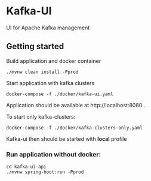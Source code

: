 # Kafka-UI

UI for Apache Kafka management

## Getting started

Build application and docker container

```
./mvnw clean install -Pprod
```

Start application with kafka clusters

```
docker-compose -f ./docker/kafka-ui.yaml
```

Application should be available at http://localhost:8080 .

To start only kafka-clusters:

```
docker-compose -f ./docker/kafka-clusters-only.yaml
```

Kafka-ui then should be started with **local** profile

### Run application without docker:

```
cd kafka-ui-api
./mvnw spring-boot:run -Pprod
```